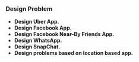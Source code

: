 ### Design Problem

* **Design Uber App.**
* **Design Facebook App.**
* **Design Facebook Near-By Friends App.**
* **Design WhatsApp.**
* **Design SnapChat.**
* **Design problems based on location based app.**



